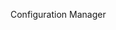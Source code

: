 <Token xmlns:xlink="http://www.w3.org/1999/xlink">Configuration Manager</Token>

<!--HONumber=May16_HO2-->


